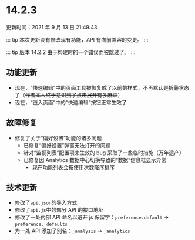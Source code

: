 # 14.2.3

更新时间：2021 年 9 月 13 日 21:49:43

::: tip
本次更新没有修改现有功能，API 有向前兼容的变更。
:::

::: tip
版本 14.2.2 由于构建时的一个错误而被跳过了。
:::

## 功能更新

- 现在，“快速编辑”中的页面工具被恢复成了以前的样式，不再默认是折叠状态了（~~作者本人终于意识到了点击展开有多麻烦~~）
- 现在，“链入页面”中的“快速编辑”按钮正常生效了

## 故障修复

- 修复了关于“偏好设置”功能的诸多问题
  - 已修复“偏好设置”弹窗无法打开的问题 <IssueLink id="153"/>
  - 针对“监视列表”配置项未生效的 bug 采取了一些临时措施（~~万年遗产~~）
  - 已修复因 Analytics 数据中心切换导致的“数据”信息框显示异常
    - 现在功能列表会按使用次数降序排序

## 技术更新

- 修改了`api.json`的导入方式
- 修改了`api.js`中的部分 API 的接口地址
- 修改了一处内部 API 命名以避开 js 保留字：`preference.default` → `preference._defaults`
- 为一处 API 添加了别名：`_analysis` → `_analytics`
